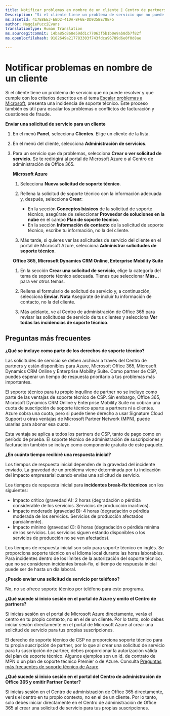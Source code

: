 ```yaml
---
title: Notificar problemas en nombre de un cliente | Centro de partners
Description: "Si el cliente tiene un problema de servicio que no puede resolver y que cumple con los criterios descritos en el tema Escalar problemas a Microsoft, presenta una incidencia de soporte técnico."
ms.assetid: 417E8EE3-EBD2-41DA-BF6E-DD935BE78EF5
author: MaggiePucciEvans
translationtype: Human Translation
ms.sourcegitcommit: 14ba85c868e59dd1c77063f5b1b0e9ab8db7f82f
ms.openlocfilehash: 9182649a217783303f743fdca96789d6e0f0d8ae

---
```


# Notificar problemas en nombre de un cliente


Si el cliente tiene un problema de servicio que no puede resolver y que cumple con los criterios descritos en el tema [Escalar problemas a Microsoft](escalate-problems-to-microsoft.md), presenta una incidencia de soporte técnico. Este proceso también es útil para escalar los problemas o conflictos de facturación y cuestiones de fraude.

**Enviar una solicitud de servicio para un cliente**

1.  En el menú **Panel**, selecciona **Clientes**. Elige un cliente de la lista.

2.  En el menú del cliente, selecciona **Administración de servicios**.

3.  Para un servicio que da problemas, selecciona **Crear o ver solicitud de servicio**. Se te redirigirá al portal de Microsoft Azure o al Centro de administración de Office 365.

    **Microsoft Azure**

    1.  Selecciona **Nueva solicitud de soporte técnico**.
    2.  Rellena la solicitud de soporte técnico con la información adecuada y, después, selecciona **Crear**:
        -   En la sección **Conceptos básicos** de la solicitud de soporte técnico, asegúrate de seleccionar **Proveedor de soluciones en la nube** en el campo **Plan de soporte técnico**.
        -   En la sección **Información de contacto** de la solicitud de soporte técnico, escribe tu información, no la del cliente.

    3.  Más tarde, si quieres ver las solicitudes de servicio del cliente en el portal de Microsoft Azure, selecciona **Administrar solicitudes de soporte técnico**.

    **Office 365, Microsoft Dynamics CRM Online, Enterprise Mobility Suite**

    1.  En la sección **Crear una solicitud de servicio**, elige la categoría del tema de soporte técnico adecuada. Tienes que seleccionar **Más...** para ver otros temas.
    2.  Rellena el formulario de solicitud de servicio y, a continuación, selecciona **Enviar**.
        **Nota**  Asegúrate de incluir tu información de contacto, no la del cliente.

         

    3.  Más adelante, ve al Centro de administración de Office 365 para revisar las solicitudes de servicio de tus clientes y selecciona **Ver todas las incidencias de soporte técnico**.

## Preguntas más frecuentes


**¿Qué se incluye como parte de los derechos de soporte técnico?**

Las solicitudes de servicio se deben archivar a través del Centro de partners y están disponibles para Azure, Microsoft Office 365, Microsoft Dynamics CRM Online y Enterprise Mobility Suite. Como partner de CSP, puedes esperar un tiempo de respuesta prioritario a tus problemas más importantes.

El soporte técnico para tu propio inquilino de partner no se incluye como parte de las ventajas de soporte técnico de CSP. Sin embargo, Office 365, Microsoft Dynamics CRM Online y Enterprise Mobility Suite no cobran una cuota de suscripción de soporte técnico aparte a partners ni a clientes. Azure cobra una cuota, pero si puede tiene derecho a usar Signature Cloud Support u otras ventajas de Microsoft Partner Network (MPN), puede usarlas para abonar esa cuota.

Esta ventaja se aplica a todos los partners de CSP, tanto de pago como en período de prueba. El soporte técnico de administración de suscripciones y facturación también se incluye como componente gratuito de este paquete.

**¿En cuánto tiempo recibiré una respuesta inicial?**

Los tiempos de respuesta inicial dependen de la gravedad del incidente enviado. La gravedad de un problema viene determinada por tu indicación del impacto empresarial cuando envías una solicitud de servicio.

Los tiempos de respuesta inicial para **incidentes break-fix técnicos** son los siguientes:

-   Impacto crítico (gravedad A): 2 horas (degradación o pérdida considerable de los servicios. Servicios de producción inactivos).
-   Impacto moderado (gravedad B): 4 horas (degradación o pérdida moderada de los servicios. Servicios de producción afectados parcialmente).
-   Impacto mínimo (gravedad C): 8 horas (degradación o pérdida mínima de los servicios. Los servicios siguen estando disponibles o los servicios de producción no se ven afectados).

Los tiempos de respuesta inicial son solo para soporte técnico en inglés. Se proporciona soporte técnico en el idioma local durante las horas laborables.
Para incidentes dentro de los límites de la autorización del soporte técnico, que no se consideren incidentes break-fix, el tiempo de respuesta inicial puede ser de hasta un día laboral.

**¿Puedo enviar una solicitud de servicio por teléfono?**

No, no se ofrece soporte técnico por teléfono para este programa.

**¿Qué sucede si inicio sesión en el portal de Azure y omito el Centro de partners?**

Si inicias sesión en el portal de Microsoft Azure directamente, verás el centro en tu propio contexto, no en el de un cliente. Por lo tanto, solo debes iniciar sesión directamente en el portal de Microsoft Azure al crear una solicitud de servicio para tus propias suscripciones.

El derecho de soporte técnico de CSP no proporciona soporte técnico para tu propia suscripción de partner, por lo que al crear una solicitud de servicio para tu suscripción de partner, debes proporcionar la autorización válida del plan de soporte técnico. Algunos ejemplos son un id. de contrato de MPN o un plan de soporte técnico Premier o de Azure. Consulta [Preguntas más frecuentes de soporte técnico de Azure](http://go.microsoft.com/fwlink/?LinkId=717532).

**¿Qué sucede si inicio sesión en el portal del Centro de administración de Office 365 y omitir Partner Center?**

Si inicias sesión en el Centro de administración de Office 365 directamente, verás el centro en tu propio contexto, no en el de un cliente. Por lo tanto, solo debes iniciar directamente en el Centro de administración de Office 365 al crear una solicitud de servicio para tus propias suscripciones.

 

 






<!--HONumber=Nov16_HO4-->


